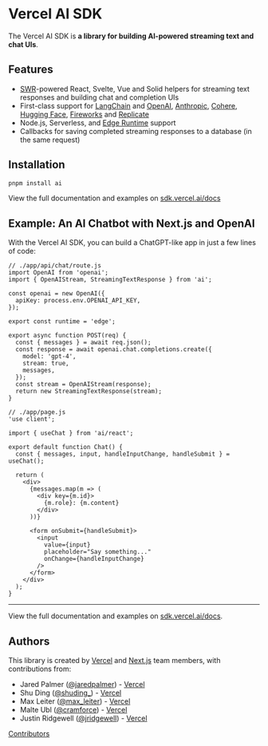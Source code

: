 # Vercel AI SDK

The Vercel AI SDK is **a library for building AI-powered streaming text and chat UIs**.

## Features

- [SWR](https://swr.vercel.app)-powered React, Svelte, Vue and Solid helpers for streaming text responses and building chat and completion UIs
- First-class support for [LangChain](https://js.langchain.com/docs) and [OpenAI](https://openai.com), [Anthropic](https://www.anthropic.com), [Cohere](https://cohere.com), [Hugging Face](https://huggingface.co), [Fireworks](https://app.fireworks.ai) and [Replicate](https://replicate.com)
- Node.js, Serverless, and [Edge Runtime](https://edge-runtime.vercel.app/) support
- Callbacks for saving completed streaming responses to a database (in the same request)

## Installation

```sh
pnpm install ai
```

View the full documentation and examples on [sdk.vercel.ai/docs](https://sdk.vercel.ai/docs)

## Example: An AI Chatbot with Next.js and OpenAI

With the Vercel AI SDK, you can build a ChatGPT-like app in just a few lines of code:

```tsx
// ./app/api/chat/route.js
import OpenAI from 'openai';
import { OpenAIStream, StreamingTextResponse } from 'ai';

const openai = new OpenAI({
  apiKey: process.env.OPENAI_API_KEY,
});

export const runtime = 'edge';

export async function POST(req) {
  const { messages } = await req.json();
  const response = await openai.chat.completions.create({
    model: 'gpt-4',
    stream: true,
    messages,
  });
  const stream = OpenAIStream(response);
  return new StreamingTextResponse(stream);
}
```

```tsx
// ./app/page.js
'use client';

import { useChat } from 'ai/react';

export default function Chat() {
  const { messages, input, handleInputChange, handleSubmit } = useChat();

  return (
    <div>
      {messages.map(m => (
        <div key={m.id}>
          {m.role}: {m.content}
        </div>
      ))}

      <form onSubmit={handleSubmit}>
        <input
          value={input}
          placeholder="Say something..."
          onChange={handleInputChange}
        />
      </form>
    </div>
  );
}
```

---

View the full documentation and examples on [sdk.vercel.ai/docs](https://sdk.vercel.ai/docs).

## Authors

This library is created by [Vercel](https://vercel.com) and [Next.js](https://nextjs.org) team members, with contributions from:

- Jared Palmer ([@jaredpalmer](https://twitter.com/jaredpalmer)) - [Vercel](https://vercel.com)
- Shu Ding ([@shuding\_](https://twitter.com/shuding_)) - [Vercel](https://vercel.com)
- Max Leiter ([@max_leiter](https://twitter.com/max_leiter)) - [Vercel](https://vercel.com)
- Malte Ubl ([@cramforce](https://twitter.com/cramforce)) - [Vercel](https://vercel.com)
- Justin Ridgewell ([@jridgewell](https://github.com/jridgewell)) - [Vercel](https://vercel.com)

[Contributors](https://github.com/vercel/ai/graphs/contributors)
